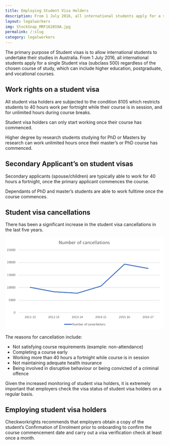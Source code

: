 ```yaml
---
title: Employing Student Visa Holders
description: From 1 July 2016, all international students apply for a single Student visa (subclass 500) regardless of the chosen course of study, which can include higher education, postgraduate, and vocational courses.  
layout: legalworkers
img: StockSnap_MRF1628S9A.jpg
permalink: /:slug
category: legalworkers
---
```


The primary purpose of Student visas is to allow international students to undertake their studies in Australia.  From 1 July 2016, all international students apply for a single Student visa (subclass 500) regardless of the chosen course of study, which can include higher education, postgraduate, and vocational courses.  

## Work rights on a student visa

All student visa holders are subjected to the condition 8105 which restricts students to 40 hours work per fortnight while their course is in session, and for unlimited hours during course breaks.

Student visa holders can only start working once their course has commenced.

Higher degree by research students studying for PhD or Masters by research can work unlimited hours once their master’s or PhD course has commenced. 

## Secondary Applicant’s on student visas

Secondary applicants (spouse/children) are typically able to work for 40 hours a fortnight, once the primary applicant commences the course. 

Dependants of PhD and master’s students are able to work fulltime once the course commences.

## Student visa cancellations

There has been a significant increase in the student visa cancellations in the last five years.

![Student Visa Cancellations 2011-2017](/assets/img/images/studentvisacancel.png "Student Visa Cancellations 2011-2017")

The reasons for cancellation include:

+ Not satisfying course requirements (example: non-attendance)
+ Completing a course early
+ Working more than 40 hours a fortnight while course is in session 
+ Not maintaining adequate health insurance 
+ Being involved in disruptive behaviour or being convicted of a criminal offence

Given the increased monitoring of student visa holders, it is extremely important that employers check the visa status of student visa holders on a regular basis.

## Employing student visa holders

Checkworkrights recommends that employers obtain a copy of the student’s Confirmation of Enrolment prior to onboarding to confirm the course commencement date and carry out a visa verification check at least once a month.